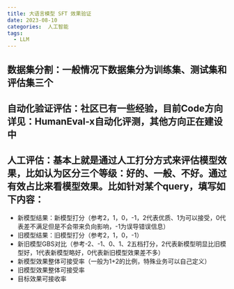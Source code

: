 ```yaml
---
title: 大语言模型 SFT 效果验证
date: 2023-08-10
categories:  人工智能
tags:
  - LLM
---
```


## 数据集分割：一般情况下数据集分为训练集、测试集和评估集三个
## 自动化验证评估：社区已有一些经验，目前Code方向详见：HumanEval-x自动化评测，其他方向正在建设中
## 人工评估：基本上就是通过人工打分方式来评估模型效果，比如认为区分三个等级：好的、一般、不好。通过有效占比来看模型效果。比如针对某个query，填写如下内容：
* 新模型结果：新模型打分（参考2，1，0，-1，2代表优质、1为可以接受，0代表差不满足但是不会带来负向影响，-1为误导错误信息）
* 旧模型结果：旧模型打分（参考2，1，0，-1）
* 新旧模型GBS对比（参考-2、-1、0、1、2五档打分，2代表新模型明显比旧模型好，1代表新模型略好，0代表新旧模型效果差不多）
* 新模型效果整体可接受率（一般为1+2的比例，特殊业务可以自己定义）
* 旧模型效果整体可接受率
* 目标效果可接收率